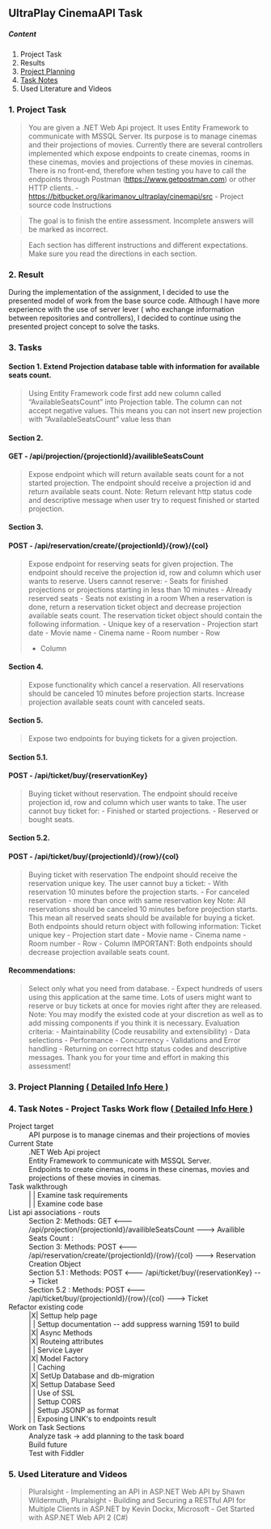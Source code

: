 ## UltraPlay CinemaAPI Task
##### Content
1. Project Task
2. Results
3. [Project Planning](https://github.com/VeselinovStf/UP_CinamaSystem/projects/1 "Details Here")
4. [ Task Notes  ](https://github.com/VeselinovStf/UP_CinamaSystem/projects/2 "( Detail Here )")
5. Used Literature and Videos

### 1. Project Task 
	
> You are given a .NET Web Api project. It uses Entity Framework to communicate with MSSQL Server. Its purpose is to manage cinemas and their projections of movies. Currently there are several controllers implemented which expose endpoints to create cinemas, rooms in these cinemas, movies and projections of these movies in cinemas. There is no front-end, therefore when testing you have to call the endpoints through Postman (https://www.getpostman.com) or other HTTP clients. - https://bitbucket.org/ikarimanov_ultraplay/cinemapi/src   - Project source code Instructions 
> 

>  The goal is to finish the entire assessment. Incomplete answers will be marked as incorrect.

> 
> Each section has different instructions and different expectations. Make sure you read the directions in each section.

### 2. Result

During the implementation of the assignment, I decided to use the presented model of work from the base source code. Although I have more experience with the use of server lever ( who exchange information between repositories and controllers), I decided to continue using the presented project concept to solve the tasks.

### 3. Tasks
#### Section 1. Extend Projection database table with information for available seats count.	

> Using Entity Framework code first add new column called “AvailableSeatsCount” into Projection table. The column can not accept negative values. This means you can not insert new projection with “AvailableSeatsCount” value less than 
#### Section 2. 
	
#### GET - /api/projection/{projectionId}/availibleSeatsCount 

> Expose endpoint which will return available seats count for a not started projection. The endpoint should receive a projection id and return available seats count. Note: Return relevant http status code and descriptive message when user try to request finished or started projection. 
#### Section 3.

#### POST - /api/reservation/create/{projectionId}/{row}/{col}

>  Expose endpoint for reserving seats for given projection. The endpoint should receive the projection id, row and column which user wants to reserve. Users cannot reserve: - Seats for finished projections or projections starting in less than 10 minutes - Already reserved seats - Seats not existing in a room
> When a reservation is done, return a reservation ticket object and decrease projection available seats count. The reservation ticket object should contain the following information. - Unique key of a reservation - Projection start date - Movie name - Cinema name - Room number - Row
> - Column
#### Section 4. 

> Expose functionality which cancel a reservation. All reservations should be canceled 10 minutes before projection starts. Increase projection available seats count with canceled seats. 
#### Section 5. 
	
> Expose two endpoints for buying tickets for a given projection. 
#### Section 5.1.

#### POST - /api/ticket/buy/{reservationKey}

> Buying ticket without reservation. The endpoint should receive projection id, row and column which user wants to take. The user cannot buy ticket for:  - Finished or started projections.  - Reserved or bought seats.
#### Section 5.2. 

#### POST - /api/ticket/buy/{projectionId}/{row}/{col}

> Buying ticket with reservation The endpoint should receive the reservation unique key. The user cannot buy a ticket:   - With reservation 10 minutes before the projection starts.    - For canceled reservation   - more than once with same reservation key Note: All reservations should be canceled 10 minutes before projection starts. This mean all reserved seats should be available for buying a ticket. Both endpoints should return object with following information: Ticket unique key - Projection start date - Movie name - Cinema name - Room number - Row - Column IMPORTANT: Both endpoints should decrease projection available seats count.

#### Recommendations:  
	
> Select only what you need from database. - Expect hundreds of users using this application at the same time. Lots of users might want to reserve or buy tickets at once for movies right after they are released. Note: You may modify the existed code at your discretion as well as to add missing components if you think it is necessary. Evaluation criteria: - Maintainability (Code reusability and extensibility) - Data selections - Performance - Concurrency - Validations and Error handling - Returning on correct http status codes and descriptive messages. Thank you for your time and effort in making this assessment! 

### 3. Project Planning [( Detailed Info Here )](https://github.com/VeselinovStf/UP_CinamaSystem/projects/1 "( Details Here )")

### 4. Task Notes - Project Tasks Work flow [( Detailed Info Here )](https://github.com/VeselinovStf/UP_CinamaSystem/projects/2 "( Detail Here )")

<dl>
  <dt>Project target</dt>
   <dd>API purpose is to manage cinemas and their projections of movies</dd>
  <dt>Current State</dt>
  <dd> .NET Web Api project</dd>
  <dd>Entity Framework to communicate with MSSQL Server.</dd>
<dd> Endpoints to create cinemas, rooms in these cinemas, movies and projections of these movies in cinemas.</dd>
  <dt>Task walkthrough</dt>
<dd> | | Examine task requirements </dd>
  <dd> | | Examine code base</dd>
  <dt> List api associations - routs</dt>
  <dd>Section 2: Methods: GET <--- /api/projection/{projectionId}/availibleSeatsCount  ---> Availible Seats Count : </dd> 
<dd>Section 3: Methods: POST <---  /api/reservation/create/{projectionId}/{row}/{col} ---> Reservation Creation Object </dd> 
<dd>Section 5.1 : Methods: POST <--- /api/ticket/buy/{reservationKey} ---> Ticket </dd> 
<dd>Section 5.2 : Methods: POST <--- /api/ticket/buy/{projectionId}/{row}/{col} ---> Ticket </dd> 
  <dt> Refactor existing code</dt>
	<dd> |X| Settup help page </dd>
	<dd>| | Settup documentation -- add suppress warning 1591 to build</dd>
	<dd>|X| Async Methods </dd>
	<dd>|X| Routeing attributes </dd>
	<dd>| | Service Layer </dd>
	<dd>|X| Model Factory </dd>
	<dd>| | Caching </dd>
	<dd> |X| SetUp Database and db-migration </dd>
	<dd>|X| Settup Database Seed</dd>
	<dd>| | Use of SSL </dd>
	<dd>| | Settup CORS </dd>
	<dd>| | Settup JSONP as format </dd>
	<dd>| | Exposing LINK's to endpoints result </dd>	
  <dt> Work on Task Sections </dt>
	<dd> Analyze task -> add planning to the task board</dd>
	<dd>Build future</dd>
	<dd>Test with Fiddler</dd>
</dl>

### 5. Used Literature and Videos

> Pluralsight - Implementing an API in ASP.NET Web API by Shawn Wildermuth, 
> 	Pluralsight - Building and Securing a RESTful API for Multiple Clients in 	ASP.NET by Kevin Dockx, 
> 	Microsoft - Get Started with ASP.NET Web API 2 (C#) 
